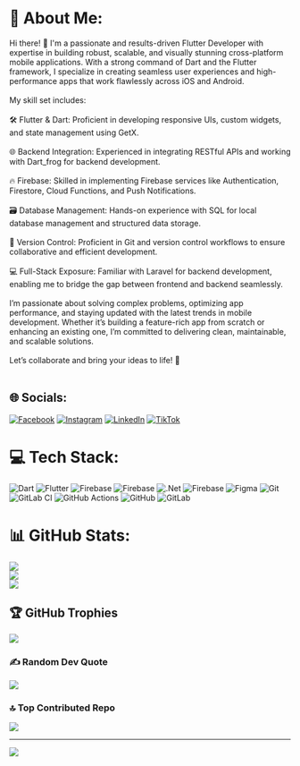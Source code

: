 # 💫 About Me:
Hi there! 👋 I'm a passionate and results-driven Flutter Developer with expertise in building robust, scalable, and visually stunning cross-platform mobile applications. With a strong command of Dart and the Flutter framework, I specialize in creating seamless user experiences and high-performance apps that work flawlessly across iOS and Android.<br><br>My skill set includes:<br><br>🛠️ Flutter & Dart: Proficient in developing responsive UIs, custom widgets, and state management using GetX.<br><br>🌐 Backend Integration: Experienced in integrating RESTful APIs and working with Dart_frog for backend development.<br><br>🔥 Firebase: Skilled in implementing Firebase services like Authentication, Firestore, Cloud Functions, and Push Notifications.<br><br>🗃️ Database Management: Hands-on experience with SQL for local database management and structured data storage.<br><br>🚀 Version Control: Proficient in Git and version control workflows to ensure collaborative and efficient development.<br><br>💻 Full-Stack Exposure: Familiar with Laravel for backend development, enabling me to bridge the gap between frontend and backend seamlessly.<br><br>I’m passionate about solving complex problems, optimizing app performance, and staying updated with the latest trends in mobile development. Whether it’s building a feature-rich app from scratch or enhancing an existing one, I’m committed to delivering clean, maintainable, and scalable solutions.<br><br>Let’s collaborate and bring your ideas to life! 🚀<br><br>


## 🌐 Socials:
[![Facebook](https://img.shields.io/badge/Facebook-%231877F2.svg?logo=Facebook&logoColor=white)](https://facebook.com/dennis.mutai.73700) [![Instagram](https://img.shields.io/badge/Instagram-%23E4405F.svg?logo=Instagram&logoColor=white)](https://instagram.com/@DENNISM2591) [![LinkedIn](https://img.shields.io/badge/LinkedIn-%230077B5.svg?logo=linkedin&logoColor=white)](https://linkedin.com/in/dennis-mutai254) [![TikTok](https://img.shields.io/badge/TikTok-%23000000.svg?logo=TikTok&logoColor=white)](https://tiktok.com/@@dennoh191) 

# 💻 Tech Stack:
![Dart](https://img.shields.io/badge/dart-%230175C2.svg?style=for-the-badge&logo=dart&logoColor=white) ![Flutter](https://img.shields.io/badge/Flutter-%2302569B.svg?style=for-the-badge&logo=Flutter&logoColor=white) ![Firebase](https://img.shields.io/badge/firebase-%23039BE5.svg?style=for-the-badge&logo=firebase) ![Firebase](https://img.shields.io/badge/firebase-%23039BE5.svg?style=for-the-badge&logo=firebase) ![.Net](https://img.shields.io/badge/.NET-5C2D91?style=for-the-badge&logo=.net&logoColor=white) ![Firebase](https://img.shields.io/badge/firebase-a08021?style=for-the-badge&logo=firebase&logoColor=ffcd34) ![Figma](https://img.shields.io/badge/figma-%23F24E1E.svg?style=for-the-badge&logo=figma&logoColor=white) ![Git](https://img.shields.io/badge/git-%23F05033.svg?style=for-the-badge&logo=git&logoColor=white) ![GitLab CI](https://img.shields.io/badge/gitlab%20CI-%23181717.svg?style=for-the-badge&logo=gitlab&logoColor=white) ![GitHub Actions](https://img.shields.io/badge/github%20actions-%232671E5.svg?style=for-the-badge&logo=githubactions&logoColor=white) ![GitHub](https://img.shields.io/badge/github-%23121011.svg?style=for-the-badge&logo=github&logoColor=white) ![GitLab](https://img.shields.io/badge/gitlab-%23181717.svg?style=for-the-badge&logo=gitlab&logoColor=white)
# 📊 GitHub Stats:
![](https://github-readme-stats.vercel.app/api?username=Dev-Kibiwot&theme=blue-green&hide_border=false&include_all_commits=false&count_private=false)<br/>
![](https://nirzak-streak-stats.vercel.app/?user=Dev-Kibiwot&theme=blue-green&hide_border=false)<br/>
![](https://github-readme-stats.vercel.app/api/top-langs/?username=Dev-Kibiwot&theme=blue-green&hide_border=false&include_all_commits=false&count_private=false&layout=compact)

## 🏆 GitHub Trophies
![](https://github-profile-trophy.vercel.app/?username=Dev-Kibiwot&theme=radical&no-frame=false&no-bg=false&margin-w=4)

### ✍️ Random Dev Quote
![](https://quotes-github-readme.vercel.app/api?type=horizontal&theme=dark)

### 🔝 Top Contributed Repo
![](https://github-contributor-stats.vercel.app/api?username=Dev-Kibiwot&limit=5&theme=dark&combine_all_yearly_contributions=true)

---
[![](https://visitcount.itsvg.in/api?id=Dev-Kibiwot&icon=5&color=13)](https://visitcount.itsvg.in)
